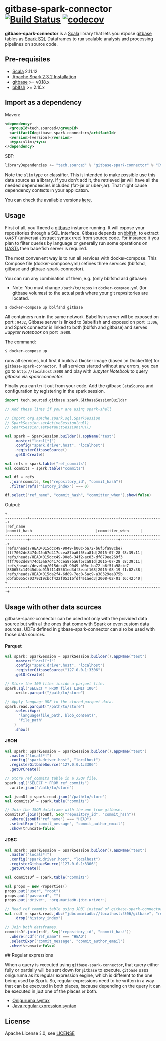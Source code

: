 # gitbase-spark-connector [![Build Status](https://travis-ci.org/src-d/gitbase-spark-connector.svg?branch=master)](https://travis-ci.org/src-d/gitbase-spark-connector) [![codecov](https://codecov.io/gh/src-d/gitbase-spark-connector/branch/master/graph/badge.svg)](https://codecov.io/gh/src-d/gitbase-spark-connector)

**gitbase-spark-connector** is a [Scala](https://www.scala-lang.org/) library that lets you expose [gitbase](https://www.github.com/src-d/gitbase) tables as [Spark SQL](https://spark.apache.org/sql/) Dataframes to run scalable analysis and processing pipelines on source code.

## Pre-requisites

* [Scala](https://www.scala-lang.org/) 2.11.12
* [Apache Spark 2.3.2 Installation](http://spark.apache.org/docs/2.3.2)
* [gitbase](https://github.com/src-d/gitbase) >= v0.18.x
* [bblfsh](https://github.com/bblfsh/bblfshd) >= 2.10.x

## Import as a dependency

Maven:

```xml
<dependency>
  <groupId>tech.sourced</groupId>
  <artifactId>gitbase-spark-connector</artifactId>
  <version>[version]</version>
  <type>slim</type>
</dependency>
```

SBT:

```scala
libraryDependencies += "tech.sourced" % "gitbase-spark-connector" % "[version]" classifier "slim"
```

Note the `slim` type or classifier. 
This is intended to make possible use this data source as a library.
If you don't add it, the retrieved jar will have all the needed dependencies included (fat-jar or uber-jar). 
That might cause dependency conflicts in your application.

You can check the available versions [here](https://search.maven.org/search?q=a:gitbase-spark-connector).

## Usage

First of all, you'll need a [gitbase](https://www.github.com/src-d/gitbase) instance running. It will expose your repositories through a SQL interface.
Gitbase depends on [bblfsh](https://github.com/bblfsh/bblfshd), to extract *UAST* (universal abstract syntax tree) from source code. For instance if you plan to filter queries by language or generally run some operations on [UASTs](https://docs.sourced.tech/babelfish/uast/uast-v2) then babelfish server is required.

The most convenient way is to run all services with docker-compose. This Compose file (docker-compose.yml) defines three services (bblfshd, gitbase and gitbase-spark-connector).

You can run any combination of them, e.g. (only bblfshd and gitbase):
- Note: You must change `/path/to/repos` in `docker-compose.yml` (for gitbase volumes) to the actual path where your git repositories are located.

```bash
$ docker-compose up bblfshd gitbase
```
All containers run in the same network. Babelfish server will be exposed on port `:9432`, Gitbase server is linked to Babelfish and exposed on port `:3306`, and Spark connector is linked to both (bblfsh and gitbase) and serves *Jupyter Notebook* on port `:8080`.

The command:
```bash
$ docker-compose up
```
runs all services, but first it builds a Docker image (based on Dockerfile) for `gitbase-spark-connector`.
If all services started without any errors, you can go to `http://localhost:8080` and play with *Jupyter Notebook* to query _gitbase_ via _spark connector_.

Finally you can try it out from your code. Add the gitbase `DataSource` and configuration by registering in the spark session.

```scala
import tech.sourced.gitbase.spark.GitbaseSessionBuilder

// Add these lines if your are using spark-shell

// import org.apache.spark.sql.SparkSession
// SparkSession.setActiveSession(null)
// SparkSession.setDefaultSession(null)

val spark = SparkSession.builder().appName("test")
    .master("local[*]")
    .config("spark.driver.host", "localhost")
    .registerGitbaseSource()
    .getOrCreate()

val refs = spark.table("ref_commits")
val commits = spark.table("commits")

val df = refs
  .join(commits, Seq("repository_id", "commit_hash"))
  .filter(refs("history_index") === 0)

df.select("ref_name", "commit_hash", "committer_when").show(false)
```

Output:
```
+-------------------------------------------------------------------------------+----------------------------------------+-------------------+
|ref_name                                                                       |commit_hash                             |committer_when     |
+-------------------------------------------------------------------------------+----------------------------------------+-------------------+
|refs/heads/HEAD/015dcc49-9049-b00c-ba72-b6f5fa98cbe7                           |fff7062de8474d10a67d417ccea87ba6f58ca81d|2015-07-28 08:39:11|
|refs/heads/HEAD/015dcc49-90e6-34f2-ac03-df879ee269f3                           |fff7062de8474d10a67d417ccea87ba6f58ca81d|2015-07-28 08:39:11|
|refs/heads/develop/015dcc49-9049-b00c-ba72-b6f5fa98cbe7                        |880653c14945dbbc915f1145561ed3df3ebaf168|2015-08-19 01:02:38|
|refs/heads/HEAD/015da2f4-6d89-7ec8-5ac9-a38329ea875b                           |dbfab055c70379219cbcf422f05316fdf4e1aed3|2008-02-01 16:42:40|
+-------------------------------------------------------------------------------+----------------------------------------+-------------------+
```

## Usage with other data sources

gitbase-spark-connector can be used not only with the provided data source but with all the ones that come with Spark or even custom data sources.
UDFs defined in gitbase-spark-connector can also be used with those data sources.

#### Parquet

```scala
val spark: SparkSession = SparkSession.builder().appName("test")
    .master("local[*]")
    .config("spark.driver.host", "localhost")
    .registerGitbaseSource("127.0.0.1:3306")
    .getOrCreate()

// Store the 100 files inside a parquet file.
spark.sql("SELECT * FROM files LIMIT 100")
    .write.parquet("/path/to/store")

// Apply language UDF to the stored parquet data.
spark.read.parquet("/path/to/store")
    .selectExpr(
      "language(file_path, blob_content)",
      "file_path"
    )
    .show()
```

#### JSON

```scala
val spark: SparkSession = SparkSession.builder().appName("test")
  .master("local[*]")
  .config("spark.driver.host", "localhost")
  .registerGitbaseSource("127.0.0.1:3306")
  .getOrCreate()

// Store ref_commits table in a JSON file.
spark.sql("SELECT * FROM ref_commits")
  .write.json("/path/to/store")

val jsonDf = spark.read.json("/path/to/store")
val commitsDf = spark.table("commits")

// Join the JSON dataframe with the one from gitbase.
commitsDf.join(jsonDf, Seq("repository_id", "commit_hash"))
  .where(jsonDf("ref_name") === "HEAD")
  .selectExpr("commit_message", "commit_author_email")
  .show(truncate=false)
```

#### JDBC

```scala
val spark: SparkSession = SparkSession.builder().appName("test")
  .master("local[*]")
  .config("spark.driver.host", "localhost")
  .registerGitbaseSource("127.0.0.1:3306")
  .getOrCreate()

val commitsDf = spark.table("commits")

val props = new Properties()
props.put("user", "root")
props.put("password", "")
props.put("driver", "org.mariadb.jdbc.Driver")

// Read ref_commits table using JDBC instead of gitbase-spark-connector.
val rcdf = spark.read.jdbc("jdbc:mariadb://localhost:3306/gitbase", "ref_commits", props)
    .drop("history_index")

// Join both dataframes.
commitsDf.join(rcdf, Seq("repository_id", "commit_hash"))
  .where(rcdf("ref_name") === "HEAD")
  .selectExpr("commit_message", "commit_author_email")
  .show(truncate=false)
```
## Regular expressions

When a query is executed using `gitbase-spark-connector`, that query either fully or partially will be sent down for `gitbase` to execute.
`gitbase` uses oniguruma as its regular expression engine, which is different to the one being used by Spark. So, regular expressions need to be written in a way that can be executed in both places, because depending on the query it can be executed in just one of the places or both.

- [Oniguruma syntax](https://github.com/geoffgarside/oniguruma/blob/master/Syntax.txt)
- [Java regular expression syntax](https://docs.oracle.com/javase/9/docs/api/java/util/regex/Pattern.html)

## License

Apache License 2.0, see [LICENSE](/LICENSE)
